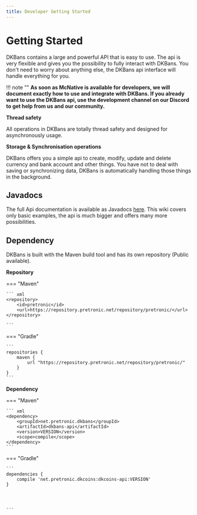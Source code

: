 ```yaml
---
title: Developer Getting Started
---
```


# Getting Started

DKBans contains a large and powerful API that is easy to use. The api is very flexible and gives you the 
possibility to fully interact with DKBans. You don't need to worry about anything else, the DKBans api 
interface will handle everything for you.

!!! note ""
    **As soon as McNative is available for developers, we will document exactly how to use and integrate with DKBans.
    If you already want to use the DKBans api, use the development channel on our Discord to get help from us and our community.**

**Thread safety**

All operations in DKBans are totally thread safety and designed for asynchronously usage.

**Storage & Synchronisation operations**

DKBans offers you a simple api to create, modify, update and delete currency and bank account and other things. 
You have not to deal with saving or synchronizing data, DKBans is automatically handling those things in the background.


## Javadocs

The full Api documentation is available as Javadocs [here](https://javadocs.pretronic.net/dkbans). 
This wiki covers only basic examples, the api is much bigger and offers many more possibilities.

## Dependency

DKBans is built with the Maven build tool and has its own repository (Public available).

**Repository**

=== "Maven"

    ``` xml
    <repository>
        <id>pretronic</id>
        <url>https://repository.pretronic.net/repository/pretronic/</url>
    </repository>

    ```

=== "Gradle"

    ```
    repositories {
        maven {
            url "https://repository.pretronic.net/repository/pretronic/"
        }
    }
    ```

**Dependency**


=== "Maven"

    ``` xml
    <dependency>
        <groupId>net.pretronic.dkbans</groupId>
        <artifactId>dkbans-api</artifactId>
        <version>VERSION</version>
        <scope>compile</scope>
    </dependency>
    ```

=== "Gradle"

    ```
    dependencies {
        compile 'net.pretronic.dkcoins:dkcoins-api:VERSION'
    }




    ```
